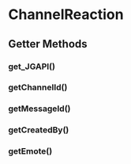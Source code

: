 # ChannelReaction

## Getter Methods
### get_JGAPI()
### getChannelId()
### getMessageId()
### getCreatedBy()
### getEmote()